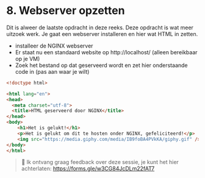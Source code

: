 # 8. Webserver opzetten

Dit is alweer de laatste opdracht in deze reeks. Deze opdracht is wat meer uitzoek werk. Je gaat een webserver installeren en hier wat HTML in zetten.

- installeer de NGINX webserver
- Er staat nu een standaard website op http://localhost/ (alleen bereikbaar op je VM)
- Zoek het bestand op dat geserveerd wordt en zet hier onderstaande code in (pas aan waar je wilt)

```html
<!doctype html>

<html lang="en">
<head>
  <meta charset="utf-8">
  <title>HTML geserveerd door NGINX</title>
</head>
<body>
    <h1>Het is gelukt!</h1>
    <p>Het is gelukt om dit te hosten onder NGINX, gefeliciteerd!</p>
    <img src="https://media.giphy.com/media/IB9foBA4PVkKA/giphy.gif" />
</body>
</html>

```

>  :tomato: Ik ontvang graag feedback over deze sessie, je kunt het hier achterlaten: https://forms.gle/w3CG84JcDLm22fAT7